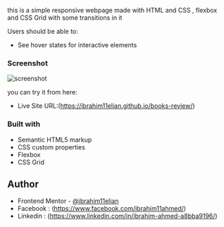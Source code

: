 
this is a simple responsive webpage made with HTML and CSS , flexbox and CSS Grid with some transitions in it  


Users should be able to:

- See hover states for interactive elements

### Screenshot

![screenshot](images/screenshot.png "screenshot")


you can try it from here:

- Live Site URL:(https://ibrahim11elian.github.io/books-review/)


### Built with

- Semantic HTML5 markup
- CSS custom properties
- Flexbox
- CSS Grid



## Author

- Frontend Mentor - [@ibrahim11elian](https://www.frontendmentor.io/profile/ibrahim11elian)
- Facebook : (https://www.facebook.com/ibrahim11ahmed/)
- Linkedin : (https://www.linkedin.com/in/ibrahim-ahmed-a8bba9196/)

